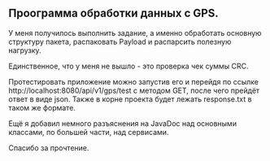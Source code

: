 ## Проограмма обработки данных с GPS.
У меня получилось выполнить задание,
а именно обработать основную структуру пакета,
распаковать Payload и распарсить полезную нагрузку.

Единственное, что у меня не вышло -
это проверка чек суммы CRC. 

Протестировать приложение можно запустив его
и перейдя по ссылке http://localhost:8080/api/v1/gps/test с методом GET,
после чего прейдёт ответ в виде json. Также в корне проекта будет лежать
response.txt в таком же формате.

Ещё я добавил немного разъяснения на JavaDoc над основными классами,
по большей части, над сервисами.

Спасибо за прочтение.